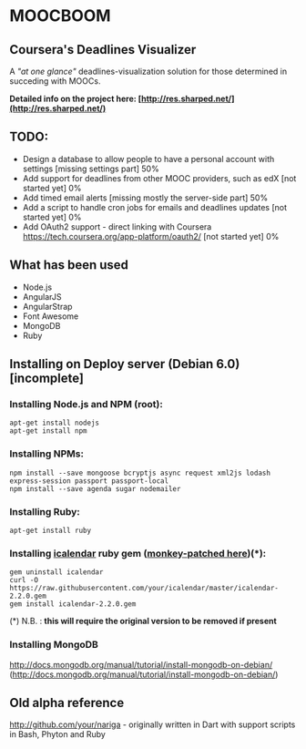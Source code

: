 # MOOCBOOM
## Coursera's Deadlines Visualizer #

A *"at one glance"* deadlines-visualization solution for those determined in succeding with MOOCs.

**Detailed info on the project here: [http://res.sharped.net/](http://res.sharped.net/)**

## TODO:
* Design a database to allow people to have a personal account with settings [missing settings part] 50%
* Add support for deadlines from other MOOC providers, such as edX [not started yet] 0%
* Add timed email alerts [missing mostly the server-side part] 50%
* Add a script to handle cron jobs for emails and deadlines updates [not started yet] 0%
* Add OAuth2 support - direct linking with Coursera https://tech.coursera.org/app-platform/oauth2/ [not started yet] 0%

## What has been used
* Node.js
* AngularJS
* AngularStrap
* Font Awesome
* MongoDB
* Ruby

## Installing on Deploy server (Debian 6.0) [incomplete]

### Installing Node.js and NPM (root):

    apt-get install nodejs
    apt-get install npm

### Installing NPMs:

    npm install --save mongoose bcryptjs async request xml2js lodash express-session passport passport-local
    npm install --save agenda sugar nodemailer

### Installing Ruby:

    apt-get install ruby
   
### Installing [icalendar](https://github.com/icalendar/icalendar) ruby gem ([monkey-patched here](https://github.com/your/icalendar))(*):

    gem uninstall icalendar
    curl -O https://raw.githubusercontent.com/your/icalendar/master/icalendar-2.2.0.gem
    gem install icalendar-2.2.0.gem 

(\*) N.B. : **this will require the original version to be removed if present**

### Installing MongoDB

http://docs.mongodb.org/manual/tutorial/install-mongodb-on-debian/ (http://docs.mongodb.org/manual/tutorial/install-mongodb-on-debian/)


## Old alpha reference
http://github.com/your/nariga - originally written in Dart with support scripts in Bash, Phyton and Ruby
